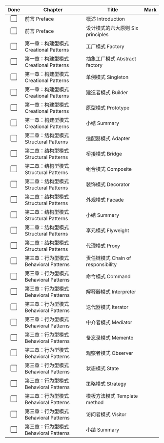| Done | Chapter | Title | Mark |
|:----:|-------|---------|------|
| ⬜ | 前言 Preface | 概述 Introduction |   |
| ⬜ | 前言 Preface | 设计模式的六大原则 Six principles |   |
| ⬜ | 第一章：构建型模式 Creational Patterns | 工厂模式 Factory |   |
| ⬜ | 第一章：构建型模式 Creational Patterns | 抽象工厂模式 Abstract factory |   |
| ⬜ | 第一章：构建型模式 Creational Patterns | 单例模式 Singleton |   |
| ⬜ | 第一章：构建型模式 Creational Patterns | 建造者模式 Builder |   |
| ⬜ | 第一章：构建型模式 Creational Patterns | 原型模式 Prototype |   |
| ⬜ | 第一章：构建型模式 Creational Patterns | 小结 Summary |   |
| ⬜ | 第二章：结构型模式 Structural Patterns | 适配器模式 Adapter |   |
| ⬜ | 第二章：结构型模式 Structural Patterns | 桥接模式 Bridge |   |
| ⬜ | 第二章：结构型模式 Structural Patterns | 组合模式 Composite |   |
| ⬜ | 第二章：结构型模式 Structural Patterns | 装饰模式 Decorator |   |
| ⬜ | 第二章：结构型模式 Structural Patterns | 外观模式 Facade |   |
| ⬜ | 第二章：结构型模式 Structural Patterns | 小结 Summary |   |
| ⬜ | 第二章：结构型模式 Structural Patterns | 享元模式 Flyweight |   |
| ⬜ | 第二章：结构型模式 Structural Patterns | 代理模式 Proxy |   |
| ⬜ | 第三章：行为型模式 Behavioral Patterns | 责任链模式 Chain of responsibility |   |
| ⬜ | 第三章：行为型模式 Behavioral Patterns | 命令模式 Command |   |
| ⬜ | 第三章：行为型模式 Behavioral Patterns | 解释器模式 Interpreter |   |
| ⬜ | 第三章：行为型模式 Behavioral Patterns | 迭代器模式 Iterator |   |
| ⬜ | 第三章：行为型模式 Behavioral Patterns | 中介者模式 Mediator |   |
| ⬜ | 第三章：行为型模式 Behavioral Patterns | 备忘录模式 Memento |   |
| ⬜ | 第三章：行为型模式 Behavioral Patterns | 观察者模式 Observer |   |
| ⬜ | 第三章：行为型模式 Behavioral Patterns | 状态模式 State |   |
| ⬜ | 第三章：行为型模式 Behavioral Patterns | 策略模式 Strategy |   |
| ⬜ | 第三章：行为型模式 Behavioral Patterns | 模板方法模式 Template method |   |
| ⬜ | 第三章：行为型模式 Behavioral Patterns | 访问者模式 Visitor |   |
| ⬜ | 第三章：行为型模式 Behavioral Patterns | 小结 Summary |   |